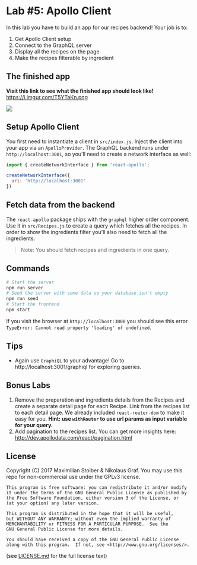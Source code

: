 # Lab #5: Apollo Client

In this lab you have to build an app for our recipes backend! Your job is to:

1. Get Apollo Client setup
2. Connect to the GraphQL server
3. Display all the recipes on the page
4. Make the recipes filterable by ingredient

## The finished app

**Visit this link to see what the finished app should look like!** https://i.imgur.com/T5YTaKn.png

![](https://i.imgur.com/T5YTaKn.png)

## Setup Apollo Client

You first need to instantiate a client in `src/index.js`. Inject the client into your app via an `ApolloProvider`. The GraphQL backend runs under `http://localhost:3001`, so you'll need to create a network interface as well:

```js
import { createNetworkInterface } from 'react-apollo';

createNetworkInterface({
  uri: 'http://localhost:3001'
})
```

## Fetch data from the backend

The `react-apollo` package ships with the `graphql` higher order component. Use it in `src/Recipes.js` to create a query which fetches all the recipes. In order to show the ingredients filter you'll also need to fetch all the ingredients.

> Note: You should fetch recipes and ingredients in one query.

## Commands

```sh
# Start the server
npm run server
# Seed the server with some data so your database isn't empty
npm run seed
# Start the frontend
npm start
```

If you visit the browser at `http://localhost:3000` you should see this error `TypeError: Cannot read property 'loading' of undefined`.

## Tips

- Again use `GraphiQL` to your advantage! Go to http://localhost:3001/graphiql for exploring queries.

## Bonus Labs

1. Remove the preparation and ingredients details from the Recipes and create a separate detail page for each Recipe. Link from the recipes list to each detail page. We already included `react-router-dom` to make it easy for you. **Hint: use `withRouter` to use url params as input variable for your query.**
2. Add pagination to the recipes list. You can get more insights here: http://dev.apollodata.com/react/pagination.html

## License

Copyright (C) 2017  Maximilian Stoiber & Nikolaus Graf. You may use this repo for non-commercial use under the GPLv3 license.

```
This program is free software: you can redistribute it and/or modify
it under the terms of the GNU General Public License as published by
the Free Software Foundation, either version 3 of the License, or
(at your option) any later version.

This program is distributed in the hope that it will be useful,
but WITHOUT ANY WARRANTY; without even the implied warranty of
MERCHANTABILITY or FITNESS FOR A PARTICULAR PURPOSE.  See the
GNU General Public License for more details.

You should have received a copy of the GNU General Public License
along with this program.  If not, see <http://www.gnu.org/licenses/>.
```

(see [LICENSE.md](LICENSE.md) for the full license text)
